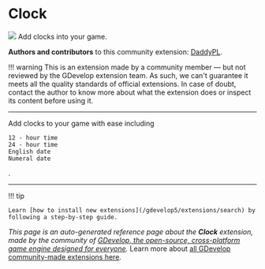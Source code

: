 # Clock

<img src="https://resources.gdevelop-app.com/assets/Icons/clock-time-eight.svg" class="extension-icon"></img>
Add clocks into your game.

**Authors and contributors** to this community extension: [DaddyPL](https://gd.games/DaddyPL).

!!! warning
    This is an extension made by a community member — but not reviewed
    by the GDevelop extension team. As such, we can't guarantee it
    meets all the quality standards of official extensions. In case of
    doubt, contact the author to know more about what the extension
    does or inspect its content before using it.


---

Add clocks to your game with ease including

    12 - hour time
    24 - hour time
    English date
    Numeral date
.

---

!!! tip

    Learn [how to install new extensions](/gdevelop5/extensions/search) by following a step-by-step guide.

*This page is an auto-generated reference page about the **Clock** extension, made by the community of [GDevelop, the open-source, cross-platform game engine designed for everyone](https://gdevelop.io/).* Learn more about [all GDevelop community-made extensions here](/gdevelop5/extensions).